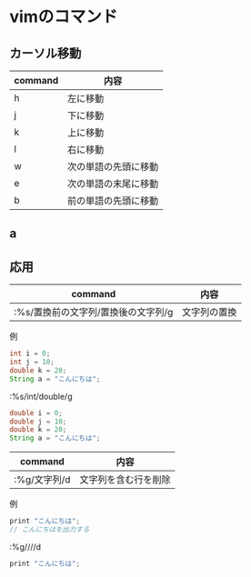 # vimのコマンド

## カーソル移動
|command|内容|
|-------|----|
|h|左に移動|
|j|下に移動|
|k|上に移動|
|l|右に移動|
|w|次の単語の先頭に移動|
|e|次の単語の末尾に移動|
|b|前の単語の先頭に移動|

## a

## 応用
|command|内容|
|-------|----|
|:%s/置換前の文字列/置換後の文字列/g|文字列の置換|
例
``` java
int i = 0;
int j = 10;
double k = 20;
String a = "こんにちは";
```
:%s/int/double/g
```java
double i = 0;
double j = 10;
double k = 20;
String a = "こんにちは";
```
|command|内容|
|-------|----|
|:%g/文字列/d|文字列を含む行を削除|
例
```java
print "こんにちは";
// こんにちはを出力する
```
:%g/\/\//d
```java
print "こんにちは";
```